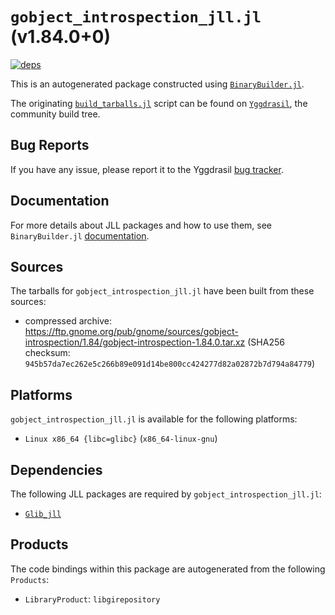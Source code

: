 # `gobject_introspection_jll.jl` (v1.84.0+0)

[![deps](https://juliahub.com/docs/gobject_introspection_jll/deps.svg)](https://juliahub.com/ui/Packages/General/gobject_introspection_jll/)

This is an autogenerated package constructed using [`BinaryBuilder.jl`](https://github.com/JuliaPackaging/BinaryBuilder.jl).

The originating [`build_tarballs.jl`](https://github.com/JuliaPackaging/Yggdrasil/blob/60d2b40865f7b9585d1c87b6ea7e7906d281cb9e/G/gobject_introspection/build_tarballs.jl) script can be found on [`Yggdrasil`](https://github.com/JuliaPackaging/Yggdrasil/), the community build tree.

## Bug Reports

If you have any issue, please report it to the Yggdrasil [bug tracker](https://github.com/JuliaPackaging/Yggdrasil/issues).

## Documentation

For more details about JLL packages and how to use them, see `BinaryBuilder.jl` [documentation](https://docs.binarybuilder.org/stable/jll/).

## Sources

The tarballs for `gobject_introspection_jll.jl` have been built from these sources:

* compressed archive: https://ftp.gnome.org/pub/gnome/sources/gobject-introspection/1.84/gobject-introspection-1.84.0.tar.xz (SHA256 checksum: `945b57da7ec262e5c266b89e091d14be800cc424277d82a02872b7d794a84779`)

## Platforms

`gobject_introspection_jll.jl` is available for the following platforms:

* `Linux x86_64 {libc=glibc}` (`x86_64-linux-gnu`)

## Dependencies

The following JLL packages are required by `gobject_introspection_jll.jl`:

* [`Glib_jll`](https://github.com/JuliaBinaryWrappers/Glib_jll.jl)

## Products

The code bindings within this package are autogenerated from the following `Products`:

* `LibraryProduct`: `libgirepository`
